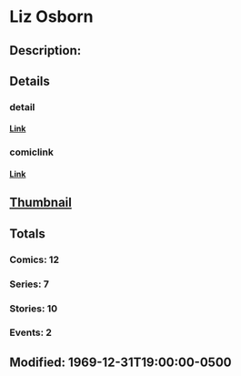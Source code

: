 # Liz Osborn
## Description: 
## Details
### detail
#### [Link](http://marvel.com/characters/2726/liz_osborn?utm_campaign=apiRef&utm_source=225578a89fc76f3d20fbffda5d17a88d)
### comiclink
#### [Link](http://marvel.com/comics/characters/1009403/liz_osborn?utm_campaign=apiRef&utm_source=225578a89fc76f3d20fbffda5d17a88d)
## [Thumbnail](http://i.annihil.us/u/prod/marvel/i/mg/b/40/image_not_available.jpg)
## Totals
### Comics: 12
### Series: 7
### Stories: 10
### Events: 2
## Modified: 1969-12-31T19:00:00-0500